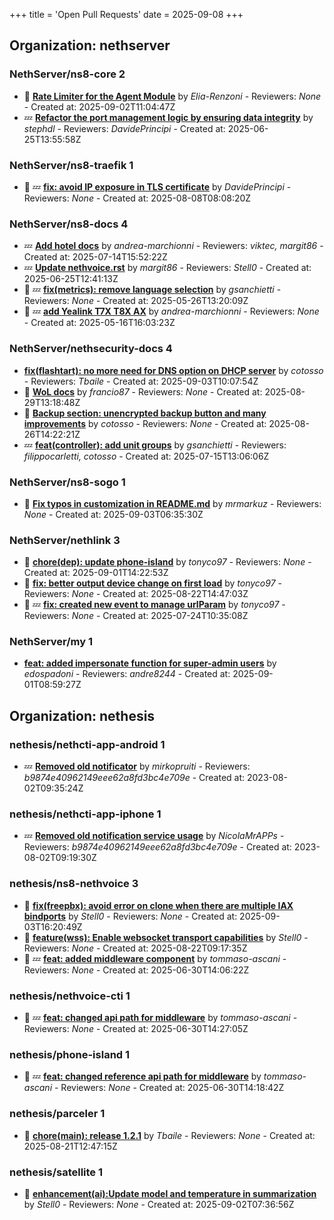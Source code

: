 +++
title = 'Open Pull Requests'
date = 2025-09-08
+++

## Organization: nethserver

### NethServer/ns8-core 2 

- :eyes:  **[Rate Limiter for the Agent Module](https://github.com/NethServer/ns8-core/pull/927)** by *Elia-Renzoni* - Reviewers: *None* - Created at: 2025-09-02T11:04:47Z
-  :zzz: **[Refactor the port management logic by  ensuring data integrity](https://github.com/NethServer/ns8-core/pull/906)** by *stephdl* - Reviewers: *DavidePrincipi* - Created at: 2025-06-25T13:55:58Z

### NethServer/ns8-traefik 1 

- :eyes: :zzz: **[fix: avoid IP exposure in TLS certificate](https://github.com/NethServer/ns8-traefik/pull/104)** by *DavidePrincipi* - Reviewers: *None* - Created at: 2025-08-08T08:08:20Z

### NethServer/ns8-docs 4 

-  :zzz: **[Add hotel docs](https://github.com/NethServer/ns8-docs/pull/176)** by *andrea-marchionni* - Reviewers: *viktec, margit86* - Created at: 2025-07-14T15:52:22Z
-  :zzz: **[Update nethvoice.rst](https://github.com/NethServer/ns8-docs/pull/174)** by *margit86* - Reviewers: *Stell0* - Created at: 2025-06-25T12:41:13Z
- :eyes: :zzz: **[fix(metrics): remove language selection](https://github.com/NethServer/ns8-docs/pull/167)** by *gsanchietti* - Reviewers: *None* - Created at: 2025-05-26T13:20:09Z
- :eyes: :zzz: **[add Yealink T7X T8X AX](https://github.com/NethServer/ns8-docs/pull/165)** by *andrea-marchionni* - Reviewers: *None* - Created at: 2025-05-16T16:03:23Z

### NethServer/nethsecurity-docs 4 

-   **[fix(flashtart): no more need for DNS option on DHCP server](https://github.com/NethServer/nethsecurity-docs/pull/204)** by *cotosso* - Reviewers: *Tbaile* - Created at: 2025-09-03T10:07:54Z
- :eyes:  **[WoL docs](https://github.com/NethServer/nethsecurity-docs/pull/201)** by *francio87* - Reviewers: *None* - Created at: 2025-08-29T13:18:48Z
- :eyes:  **[Backup section: unencrypted backup button and many improvements](https://github.com/NethServer/nethsecurity-docs/pull/200)** by *cotosso* - Reviewers: *None* - Created at: 2025-08-26T14:22:21Z
-  :zzz: **[feat(controller): add unit groups](https://github.com/NethServer/nethsecurity-docs/pull/194)** by *gsanchietti* - Reviewers: *filippocarletti, cotosso* - Created at: 2025-07-15T13:06:06Z

### NethServer/ns8-sogo 1 

- :eyes:  **[Fix typos in customization in README.md](https://github.com/NethServer/ns8-sogo/pull/44)** by *mrmarkuz* - Reviewers: *None* - Created at: 2025-09-03T06:35:30Z

### NethServer/nethlink 3 

- :eyes:  **[chore(dep): update phone-island](https://github.com/NethServer/nethlink/pull/71)** by *tonyco97* - Reviewers: *None* - Created at: 2025-09-01T14:22:53Z
- :eyes:  **[fix: better output device change on first load](https://github.com/NethServer/nethlink/pull/70)** by *tonyco97* - Reviewers: *None* - Created at: 2025-08-22T14:47:03Z
- :eyes: :zzz: **[fix: created new event to manage urlParam](https://github.com/NethServer/nethlink/pull/69)** by *tonyco97* - Reviewers: *None* - Created at: 2025-07-24T10:35:08Z

### NethServer/my 1 

-   **[feat: added impersonate function for super-admin users](https://github.com/NethServer/my/pull/21)** by *edospadoni* - Reviewers: *andre8244* - Created at: 2025-09-01T08:59:27Z

## Organization: nethesis

### nethesis/nethcti-app-android 1 

-  :zzz: **[Removed old notificator](https://github.com/nethesis/nethcti-app-android/pull/30)** by *mirkopruiti* - Reviewers: *b9874e40962149eee62a8fd3bc4e709e* - Created at: 2023-08-02T09:35:24Z

### nethesis/nethcti-app-iphone 1 

-  :zzz: **[Removed old notification service usage](https://github.com/nethesis/nethcti-app-iphone/pull/37)** by *NicolaMrAPPs* - Reviewers: *b9874e40962149eee62a8fd3bc4e709e* - Created at: 2023-08-02T09:19:30Z

### nethesis/ns8-nethvoice 3 

- :eyes:  **[fix(freepbx): avoid error on clone when there are multiple IAX bindports](https://github.com/nethesis/ns8-nethvoice/pull/539)** by *Stell0* - Reviewers: *None* - Created at: 2025-09-03T16:20:49Z
- :eyes:  **[feature(wss): Enable websocket transport capabilities](https://github.com/nethesis/ns8-nethvoice/pull/533)** by *Stell0* - Reviewers: *None* - Created at: 2025-08-22T09:17:35Z
- :eyes: :zzz: **[feat: added middleware component](https://github.com/nethesis/ns8-nethvoice/pull/493)** by *tommaso-ascani* - Reviewers: *None* - Created at: 2025-06-30T14:06:22Z

### nethesis/nethvoice-cti 1 

- :eyes: :zzz: **[feat: changed api path for middleware](https://github.com/nethesis/nethvoice-cti/pull/317)** by *tommaso-ascani* - Reviewers: *None* - Created at: 2025-06-30T14:27:05Z

### nethesis/phone-island 1 

- :eyes: :zzz: **[feat: changed reference api path for middleware](https://github.com/nethesis/phone-island/pull/103)** by *tommaso-ascani* - Reviewers: *None* - Created at: 2025-06-30T14:18:42Z

### nethesis/parceler 1 

- :eyes:  **[chore(main): release 1.2.1](https://github.com/nethesis/parceler/pull/105)** by *Tbaile* - Reviewers: *None* - Created at: 2025-08-21T12:47:15Z

### nethesis/satellite 1 

- :eyes:  **[enhancement(ai):Update model and temperature in summarization](https://github.com/nethesis/satellite/pull/3)** by *Stell0* - Reviewers: *None* - Created at: 2025-09-02T07:36:56Z



